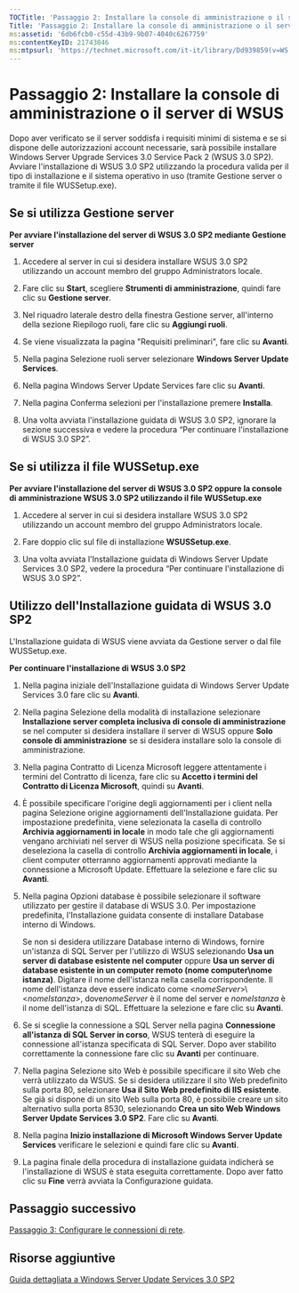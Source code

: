 ```yaml
---
TOCTitle: 'Passaggio 2: Installare la console di amministrazione o il server di WSUS'
Title: 'Passaggio 2: Installare la console di amministrazione o il server di WSUS'
ms:assetid: '6db6fcb0-c55d-43b9-9b07-4040c6267759'
ms:contentKeyID: 21743046
ms:mtpsurl: 'https://technet.microsoft.com/it-it/library/Dd939859(v=WS.10)'
---
```


Passaggio 2: Installare la console di amministrazione o il server di WSUS
=========================================================================

Dopo aver verificato se il server soddisfa i requisiti minimi di sistema e se si dispone delle autorizzazioni account necessarie, sarà possibile installare Windows Server Upgrade Services 3.0 Service Pack 2 (WSUS 3.0 SP2). Avviare l'installazione di WSUS 3.0 SP2 utilizzando la procedura valida per il tipo di installazione e il sistema operativo in uso (tramite Gestione server o tramite il file WUSSetup.exe).

Se si utilizza Gestione server
------------------------------

**Per avviare l'installazione del server di WSUS 3.0 SP2 mediante Gestione server**
1.  Accedere al server in cui si desidera installare WSUS 3.0 SP2 utilizzando un account membro del gruppo Administrators locale.

2.  Fare clic su **Start**, scegliere **Strumenti di amministrazione**, quindi fare clic su **Gestione server**.

3.  Nel riquadro laterale destro della finestra Gestione server, all'interno della sezione Riepilogo ruoli, fare clic su **Aggiungi ruoli**.

4.  Se viene visualizzata la pagina "Requisiti preliminari", fare clic su **Avanti**.

5.  Nella pagina Selezione ruoli server selezionare **Windows Server Update Services**.

6.  Nella pagina Windows Server Update Services fare clic su **Avanti**.

7.  Nella pagina Conferma selezioni per l'installazione premere **Installa**.

8.  Una volta avviata l'installazione guidata di WSUS 3.0 SP2, ignorare la sezione successiva e vedere la procedura “Per continuare l'installazione di WSUS 3.0 SP2”.

Se si utilizza il file WUSSetup.exe
-----------------------------------

**Per avviare l'installazione del server di WSUS 3.0 SP2 oppure la console di amministrazione WSUS 3.0 SP2 utilizzando il file WUSSetup.exe**
1.  Accedere al server in cui si desidera installare WSUS 3.0 SP2 utilizzando un account membro del gruppo Administrators locale.

2.  Fare doppio clic sul file di installazione **WSUSSetup.exe**.

3.  Una volta avviata l'Installazione guidata di Windows Server Update Services 3.0 SP2, vedere la procedura “Per continuare l'installazione di WSUS 3.0 SP2”.

Utilizzo dell'Installazione guidata di WSUS 3.0 SP2
---------------------------------------------------

L'Installazione guidata di WSUS viene avviata da Gestione server o dal file WUSSetup.exe.

**Per continuare l'installazione di WSUS 3.0 SP2**
1.  Nella pagina iniziale dell'Installazione guidata di Windows Server Update Services 3.0 fare clic su **Avanti**.

2.  Nella pagina Selezione della modalità di installazione selezionare **Installazione server completa inclusiva di console di amministrazione** se nel computer si desidera installare il server di WSUS oppure **Solo console di amministrazione** se si desidera installare solo la console di amministrazione.

3.  Nella pagina Contratto di Licenza Microsoft leggere attentamente i termini del Contratto di licenza, fare clic su **Accetto i termini del Contratto di Licenza Microsoft**, quindi su **Avanti**.

4.  È possibile specificare l'origine degli aggiornamenti per i client nella pagina Selezione origine aggiornamenti dell'Installazione guidata. Per impostazione predefinita, viene selezionata la casella di controllo **Archivia aggiornamenti in locale** in modo tale che gli aggiornamenti vengano archiviati nel server di WSUS nella posizione specificata. Se si deseleziona la casella di controllo **Archivia aggiornamenti in locale**, i client computer otterranno aggiornamenti approvati mediante la connessione a Microsoft Update. Effettuare la selezione e fare clic su **Avanti**.

5.  Nella pagina Opzioni database è possibile selezionare il software utilizzato per gestire il database di WSUS 3.0. Per impostazione predefinita, l'Installazione guidata consente di installare Database interno di Windows.

    Se non si desidera utilizzare Database interno di Windows, fornire un'istanza di SQL Server per l'utilizzo di WSUS selezionando **Usa un server di database esistente nel computer** oppure **Usa un server di database esistente in un computer remoto (nome computer\\nome istanza)**. Digitare il nome dell'istanza nella casella corrispondente. Il nome dell'istanza deve essere indicato come &lt;*nomeServer*&gt;\\&lt;*nomeIstanza*&gt;, dove*nomeServer* è il nome del server e *nomeIstanza* è il nome dell'istanza di SQL. Effettuare la selezione e fare clic su **Avanti**.

6.  Se si sceglie la connessione a SQL Server nella pagina **Connessione all'istanza di SQL Server in corso**, WSUS tenterà di eseguire la connessione all'istanza specificata di SQL Server. Dopo aver stabilito correttamente la connessione fare clic su **Avanti** per continuare.

7.  Nella pagina Selezione sito Web è possibile specificare il sito Web che verrà utilizzato da WSUS. Se si desidera utilizzare il sito Web predefinito sulla porta 80, selezionare **Usa il Sito Web predefinito di IIS esistente**. Se già si dispone di un sito Web sulla porta 80, è possibile creare un sito alternativo sulla porta 8530, selezionando **Crea un sito Web Windows Server Update Services 3.0 SP2**. Fare clic su **Avanti**.

8.  Nella pagina **Inizio installazione di Microsoft Windows Server Update Services** verificare le selezioni e quindi fare clic su **Avanti**.

9.  La pagina finale della procedura di installazione guidata indicherà se l'installazione di WSUS è stata eseguita correttamente. Dopo aver fatto clic su **Fine** verrà avviata la Configurazione guidata.

Passaggio successivo
--------------------

[Passaggio 3: Configurare le connessioni di rete](https://technet.microsoft.com/42a144c5-f08e-4a6e-b360-47ddea77bd24).

Risorse aggiuntive
------------------

[Guida dettagliata a Windows Server Update Services 3.0 SP2](https://technet.microsoft.com/4b504edc-93b3-45b0-a7e8-d0107f1a4442)
